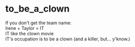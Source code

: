 <h1>
to_be_a_clown
</h1>

<p>
If you don't get the team name:
<br> Irene + Taylor = IT
<br> IT like the clown movie
<br> IT's occupation is to be a clown (and a killer, but... y'know.)
</p>
